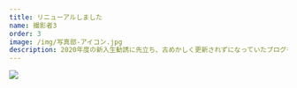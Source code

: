 ```yaml
---
title: リニューアルしました
name: 撮影者3
order: 3
image: /img/写真部-アイコン.jpg
description: 2020年度の新入生勧誘に先立ち、古めかしく更新されずになっていたブログをリニューアルしました。
---
```


![](/img/1f1a0070-宮澤有伸.jpg)
